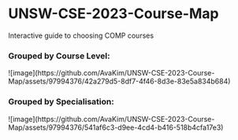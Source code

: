 # UNSW-CSE-2023-Course-Map
Interactive guide to choosing COMP courses

<h3>Grouped by Course Level:</h3>
![image](https://github.com/AvaKim/UNSW-CSE-2023-Course-Map/assets/97994376/42a279d5-8df7-4f46-8d3e-83e5a834b684)

<h3>Grouped by Specialisation:</h3>
![image](https://github.com/AvaKim/UNSW-CSE-2023-Course-Map/assets/97994376/541af6c3-d9ee-4cd4-b416-518b4cfa17e3)

